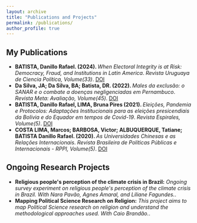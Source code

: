 ```yaml
---
layout: archive
title: "Publications and Projects"
permalink: /publications/
author_profile: true
---
```


<h2>My Publications</h2>

<ul>
  <li>
    <strong>BATISTA, Danillo Rafael. (2024). </strong><i>When Electoral Integrity is at Risk: Democracy, Fraud, and Institutions in Latin America</i>. <i>Revista Uruguaya de Ciencia Política, Volume(33)</i>. 
    <a href="https://doi.org/10.26851/RUCP.33.10" target="_blank">DOI</a>
  </li>
  <li>
    <strong>Da Silva, JA; Da Silva, BA; Batista, DR. (2022). </strong><i>Males da exclusão: o SANAR e o combate a doenças negligenciadas em Pernambuco</i>. <i>Revista Meta: Avaliação, Volume(45)</i>. 
    <a href="http://dx.doi.org/10.22347/2175-2753v14i45.3830" target="_blank">DOI</a>
  </li>
  <li>
    <strong>BATISTA, Danillo Rafael, LIMA, Bruna Pires (2021). </strong><i>Eleições, Pandemia e Protocolos: Adaptações Institucionais para as eleições presicendiais da Bolívia e do Equador em tempos de Covid-19</i>. <i>Revista Espirales, Volume(5)</i>. 
    <a href="#" target="_blank">DOI</a>
  </li>
  <li>
    <strong>COSTA LIMA, Marcos; BARBOSA, Victor; ALBUQUERQUE, Tatiane; BATISTA Danillo Rafael. (2020). </strong><i>As Universidades Chinesas e as Relações Internacionais</i>. <i>Revista Brasileira de Políticas Públicas e Internacionais - RPPI, Volume(5)</i>. 
    <a href="https://doi.org/10.22478/ufpb.2525-5584.2020v5n3.55362" target="_blank">DOI</a>
  </li>
</ul>

<h2>Ongoing Research Projects</h2>

<ul>
  <li>
    <strong>Religious people's perception of the climate crisis in Brazil:</strong> <i> Ongoing survey experiment on religious people's perception of the climate crisis in Brazil. With Nara Pavão, Agnes Amaral, and Liliane Fagundes.</i>.
  </li>
  <li>
    <strong>Mapping Political Science Research on Religion:</strong> <i>This project aims to map Political Science research on religion and understand the methodological approaches used. With Caio Brandão.</i>.
  </li>
</ul>
